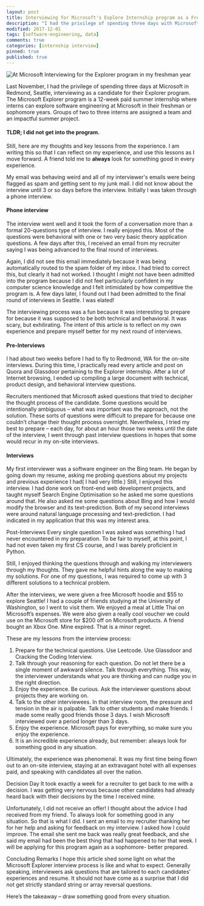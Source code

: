 ```yaml
---
layout: post
title: Interviewing for Microsoft's Explore Internship program as a Freshman
description: "I had the privilege of spending three days with Microsoft interviewing as a candidate for their Explorer program. The Microsoft Explorer program is a 12-week paid summer internship where interns can explore software engineering at Microsoft in their freshman or sophomore years. Groups of two to three interns are assigned a team and an impactful summer project."
modified: 2017-12-01
tags: [software-engineering, data]
comments: true
categories: [internship interview]
pinned: true
published: true
---
```

![At Microsoft Interviewing for the Explorer program in my freshman year](/assets/img/posts/microsoft-picture.jpg)

Last November, I had the privilege of spending three days at Microsoft in Redmond, Seattle, interviewing as a candidate for their Explorer program. The Microsoft Explorer program is a 12-week paid summer internship where interns can explore software engineering at Microsoft in their freshman or sophomore years. Groups of two to three interns are assigned a team and an impactful summer project. 

#### TLDR; I did not get into the program.
Still, here are my thoughts and key lessons from the experience. I am writing this so that I can reflect on my experience, and use this lessons as I move forward. A friend told me to **always** look for something good in every experience.

My email was behaving weird and all of my interviewer's emails were being flagged as spam and getting sent to my junk mail. I did not know about the interview until 3 or so days before the interview. Initially I was taken through a phone interview.

#### Phone interview
The interview went well and it took the form of a conversation more than a formal 20-questions type of interview. I really enjoyed this. Most of the questions were behavioral with one or two very basic theory application questions. A few days after this, I received an email from my recruiter saying I was being advanced to the final round of interviews.

Again,  I did not see this email immediately because it was being automatically routed to the spam folder of my inbox. I had tried to correct this, but clearly it had not worked. I thought I might not have been admitted into the program because I did not feel particularly confident in my computer science knowledge and I felt intimidated by how competitive the program is. A few days later, I found out I had been admitted to the final round of interviews in Seattle. I was elated! 

The interviewing process was a fun because it was interesting to prepare for because it was supposed to be both technical and behavioral. It was scary, but exhilirating. The intent of this article is to reflect on my own experience and prepare myself better for my next round of interviews.

#### Pre-Interviews
I had about two weeks before I had to fly to Redmond, WA for the on-site interviews. During this time, I practically read every article and post on Quora and Glassdoor pertaining to the Explorer internship. After a lot of Internet browsing, I ended up compiling a large document with technical, product design, and behavioral interview questions.

Recruiters mentioned that Microsoft asked questions that tried to decipher the thought process of the candidate. Some questions would be intentionally ambiguous – what was important was the approach, not the solution. These sorts of questions were difficult to prepare for because one couldn’t change their thought process overnight. Nevertheless, I tried my best to prepare – each day, for about an hour those two weeks until the date of the interview, I went through  past interview questions in hopes that some would recur in my on-site interviews.

#### Interviews
My first interviewer was a software engineer on the Bing team. He began by going down my resume, asking me probing questions about my projects and previous experience I had( I had very little.) Still, I enjoyed this interview. I had done work on front-end web development projects, and taught myself Search Engine Optimisation so he asked me some questions around that. He also asked me some questions about Bing and how I would modify the browser and its text-prediction. Both of my second interviews were around natural language processing and text-prediction. I had indicated in my application that this was my interest area.


Post-Interviews
Every single question I was asked was something I had never encountered in my preparation. To be fair to myself, at this point, I had not even taken my first CS course, and I was barely proficient in Python.

Still, I enjoyed thinking the questions through and walking my interviewers through my thoughts. They gave me helpful hints along the way to making my solutions. For one of my questions, I was required to come up with 3 different solutions to a technical problem.

After the interviews, we were given a free Microsoft hoodie and $55 to explore Seattle! I had a couple of friends studying at the University of Washington, so I went to visit them. We enjoyed a meal at Little Thai on Microsoft’s expenses. We were also given a really cool voucher we could use on the Microsoft store for $200 off on Microsoft products. A friend bought an Xbox One. Mine expired. That is a minor regret.

These are my lessons from the interview process:

1. Prepare for the technical questions. Use Leetcode. Use Glassdoor and Cracking the Coding Interview.
2. Talk through your reasoning for each question. Do not let there be a single moment of awkward silence. Talk through everything. This way, the interviewer understands what you are thinking and can nudge you in the right direction. 
3. Enjoy the experience. Be curious. Ask the interviewer questions about projects they are working on.
4. Talk to the other interviewees. In that interview room, the pressure and tension in the air is palpable. Talk to other students and make friends. I made some really good friends those 3 days. I wish Microsoft interviewed over a period longer than 3 days.
5. Enjoy the experience. Microsoft pays for everything, so make sure you enjoy the experience.
6. It is an incredible experience already, but remember: always look for something good in any situation.

Ultimately, the experience was phenomenal. It was my first time being flown out to an on-site interview, staying at an extravagant hotel with all expenses paid, and speaking with candidates all over the nation.

Decision Day
It took exactly a week for a recruiter to get back to me with a decision. I was getting very nervous because other candidates had already heard back with their decisions by the time I received mine.

Unfortunately, I did not receive an offer! I thought about the advice I had received from my friend. To always look for something good in any situation. So that is what I did. I sent an email to my recruiter thanking her for her help and asking for feedback on my interview. I asked how I could improve. The email she sent me back was really great feedback, and she said my email had been the best thing that had happened to her that week. I will be applying for this program again as a sophomore- better prepared.

Concluding Remarks
I hope this article shed some light on what the Microsoft Explorer interview process is like and what to expect. Generally speaking, interviewers ask questions that are tailored to each candidates’ experiences and resume. It should not have come as a surprise that I did not get strictly standard string or array reversal questions. 

Here’s the takeaway – draw something good from every situation.